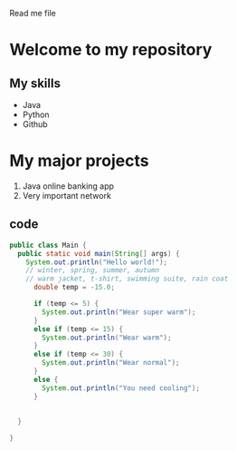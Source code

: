 Read me file
# Welcome to my repository

## My skills
- Java
- Python
- Github

# My major projects
1. Java online banking app
2. Very important network

## code 

```java
public class Main {
  public static void main(String[] args) {
    System.out.println("Hello world!");
    // winter, spring, summer, autumn
    // warm jacket, t-shirt, swimming suite, rain coat 
      double temp = -15.0;

      if (temp <= 5) {
        System.out.println("Wear super warm");
      }
      else if (temp <= 15) {
        System.out.println("Wear warm");
      }
      else if (temp <= 30) {
        System.out.println("Wear normal");
      }
      else {
        System.out.println("You need cooling");
      }
  
      
  }

}
```
